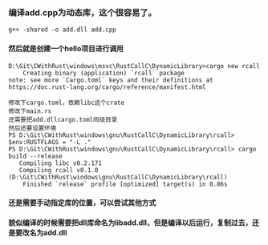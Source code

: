### 编译add.cpp为动态库，这个很容易了。

```shell
g++ -shared -o add.dll add.cpp
```

#### 然后就是创建一个hello项目进行调用

```shell
D:\Git\CWithRust\windows\msvc\RustCallC\DynamicLibrary>cargo new rcall
    Creating binary (application) `rcall` package
note: see more `Cargo.toml` keys and their definitions at https://doc.rust-lang.org/cargo/reference/manifest.html

修改下cargo.toml，依赖libc这个crate
修改下main.rs
还需要把add.dllcargo.toml同级目录
然后还要设置环境
PS D:\Git\CWithRust\windows\gnu\RustCallC\DynamicLibrary\rcall> $env:RUSTFLAGS = "-L ."
PS D:\Git\CWithRust\windows\gnu\RustCallC\DynamicLibrary\rcall> cargo build --release
   Compiling libc v0.2.171
   Compiling rcall v0.1.0 (D:\Git\CWithRust\windows\gnu\RustCallC\DynamicLibrary\rcall)
    Finished `release` profile [optimized] target(s) in 0.86s
```

#### 还是需要手动指定库的位置，可以尝试其他方式

#### 貌似编译的时候需要把dll库命名为libadd.dll，但是编译以后运行，复制过去，还是要改名为add.dll
